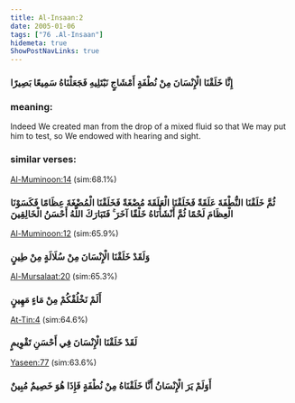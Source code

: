 ```yaml
---
title: Al-Insaan:2
date: 2005-01-06
tags: ["76 .Al-Insaan"]
hidemeta: true 
ShowPostNavLinks: true 
---
```

### إِنَّا خَلَقْنَا الْإِنْسَانَ مِنْ نُطْفَةٍ أَمْشَاجٍ نَبْتَلِيهِ فَجَعَلْنَاهُ سَمِيعًا بَصِيرًا
### meaning: 
Indeed We created man from the drop of a mixed fluid so that We may put him to test, so We endowed with hearing and sight.
### similar verses: 

[Al-Muminoon:14](/23/14) (sim:68.1%)

### ثُمَّ خَلَقْنَا النُّطْفَةَ عَلَقَةً فَخَلَقْنَا الْعَلَقَةَ مُضْغَةً فَخَلَقْنَا الْمُضْغَةَ عِظَامًا فَكَسَوْنَا الْعِظَامَ لَحْمًا ثُمَّ أَنْشَأْنَاهُ خَلْقًا آخَرَ ۚ فَتَبَارَكَ اللَّهُ أَحْسَنُ الْخَالِقِينَ

[Al-Muminoon:12](/23/12) (sim:65.9%)

### وَلَقَدْ خَلَقْنَا الْإِنْسَانَ مِنْ سُلَالَةٍ مِنْ طِينٍ

[Al-Mursalaat:20](/77/20) (sim:65.3%)

### أَلَمْ نَخْلُقْكُمْ مِنْ مَاءٍ مَهِينٍ

[At-Tin:4](/95/4) (sim:64.6%)

### لَقَدْ خَلَقْنَا الْإِنْسَانَ فِي أَحْسَنِ تَقْوِيمٍ

[Yaseen:77](/36/77) (sim:63.6%)

### أَوَلَمْ يَرَ الْإِنْسَانُ أَنَّا خَلَقْنَاهُ مِنْ نُطْفَةٍ فَإِذَا هُوَ خَصِيمٌ مُبِينٌ
